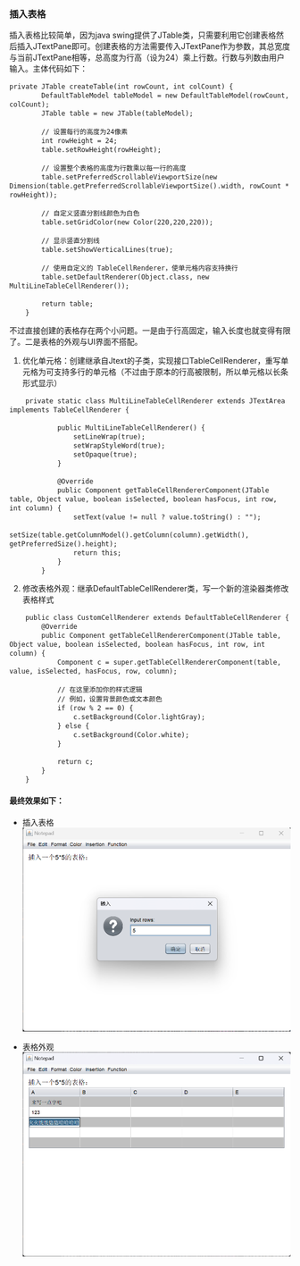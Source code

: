 ### 插入表格
插入表格比较简单，因为java swing提供了JTable类，只需要利用它创建表格然后插入JTextPane即可。创建表格的方法需要传入JTextPane作为参数，其总宽度与当前JTextPane相等，总高度为行高（设为24）乘上行数。行数与列数由用户输入。主体代码如下：
```
private JTable createTable(int rowCount, int colCount) {
        DefaultTableModel tableModel = new DefaultTableModel(rowCount, colCount);
        JTable table = new JTable(tableModel);

        // 设置每行的高度为24像素
        int rowHeight = 24;
        table.setRowHeight(rowHeight);

        // 设置整个表格的高度为行数乘以每一行的高度
        table.setPreferredScrollableViewportSize(new Dimension(table.getPreferredScrollableViewportSize().width, rowCount * rowHeight));

        // 自定义竖直分割线颜色为白色
        table.setGridColor(new Color(220,220,220));

        // 显示竖直分割线
        table.setShowVerticalLines(true);

        // 使用自定义的 TableCellRenderer，使单元格内容支持换行
        table.setDefaultRenderer(Object.class, new MultiLineTableCellRenderer());

        return table;
    }
```

不过直接创建的表格存在两个小问题。一是由于行高固定，输入长度也就变得有限了。二是表格的外观与UI界面不搭配。

1. 优化单元格：创建继承自Jtext的子类，实现接口TableCellRenderer，重写单元格为可支持多行的单元格（不过由于原本的行高被限制，所以单元格以长条形式显示）
```
    private static class MultiLineTableCellRenderer extends JTextArea implements TableCellRenderer {
    
            public MultiLineTableCellRenderer() {
                setLineWrap(true);
                setWrapStyleWord(true);
                setOpaque(true);
            }
    
            @Override
            public Component getTableCellRendererComponent(JTable table, Object value, boolean isSelected, boolean hasFocus, int row, int column) {
                setText(value != null ? value.toString() : "");
                setSize(table.getColumnModel().getColumn(column).getWidth(), getPreferredSize().height);
                return this;
            }
        }
```

2. 修改表格外观：继承DefaultTableCellRenderer类，写一个新的渲染器类修改表格样式
```
    public class CustomCellRenderer extends DefaultTableCellRenderer {
        @Override
        public Component getTableCellRendererComponent(JTable table, Object value, boolean isSelected, boolean hasFocus, int row, int column) {
            Component c = super.getTableCellRendererComponent(table, value, isSelected, hasFocus, row, column);
    
            // 在这里添加你的样式逻辑
            // 例如，设置背景颜色或文本颜色
            if (row % 2 == 0) {
                c.setBackground(Color.lightGray);
            } else {
                c.setBackground(Color.white);
            }
    
            return c;
        }
    }
```

#### 最终效果如下：
* 插入表格
![](/pic/inserttable1.png)

* 表格外观
![](/pic/inserttable2.png)